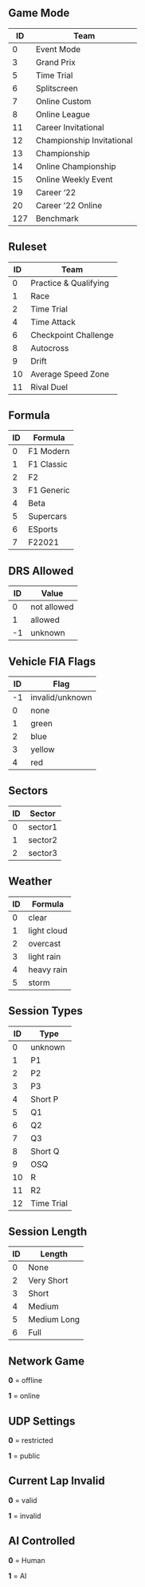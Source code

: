 ## Game Mode

| ID  | 	Team                     |
|-----|---------------------------|
| 0   | Event Mode                |
| 3   | Grand Prix                |
| 5   | Time Trial                |
| 6   | Splitscreen               |
| 7   | Online Custom             |
| 8   | Online League             |
| 11  | Career Invitational       |
| 12  | Championship Invitational |
| 13  | Championship              |
| 14  | Online Championship       |
| 15  | Online Weekly Event       |
| 19  | Career ‘22                |
| 20  | Career ’22 Online         |
| 127 | Benchmark                 |

## Ruleset

| ID  | Team                  |
|-----|-----------------------|
| 0   | Practice & Qualifying |
| 1   | Race                  |
| 2   | Time Trial            |
| 4   | Time Attack           |
| 6   | Checkpoint Challenge  |
| 8   | Autocross             |
| 9   | Drift                 |
| 10  | Average Speed Zone    |
| 11  | Rival Duel            |

## Formula

| ID  | Formula    |
|-----|------------|
| 0   | F1 Modern  |
| 1   | F1 Classic |
| 2   | F2         |
| 3   | F1 Generic |
| 4   | Beta       |
| 5   | Supercars  |
| 6   | ESports    |
| 7   | F22021     | 

## DRS Allowed

| ID  | Value       |
|-----|-------------|
| 0   | not allowed |
| 1   | allowed     |
| -1  | unknown     |

## Vehicle FIA Flags

| ID  | Flag            |
|-----|-----------------|
| -1  | invalid/unknown |
| 0   | none            |
| 1   | green           |
| 2   | blue            |
| 3   | yellow          |
| 4   | red             |

## Sectors

| ID  | Sector  |
|-----|---------|
| 0   | sector1 |
| 1   | sector2 |
| 2   | sector3 |

## Weather

| ID  | Formula     |
|-----|-------------|
| 0   | clear       |
| 1   | light cloud |
| 2   | overcast    |
| 3   | light rain  |
| 4   | heavy rain  |
| 5   | storm       |

## Session Types

| ID  | Type       |
|-----|------------|
| 0   | unknown    |
| 1   | P1         |
| 2   | P2         |
| 3   | P3         |
| 4   | Short P    |
| 5   | Q1         |
| 6   | Q2         |
| 7   | Q3         |
| 8   | Short Q    |
| 9   | OSQ        |
| 10  | R          |
| 11  | R2         |
| 12  | Time Trial |

## Session Length

| ID  | Length      |
|-----|-------------|
| 0   | None        |
| 2   | Very Short  |
| 3   | Short       |
| 4   | Medium      |
| 5   | Medium Long |
| 6   | Full        |

## Network Game

**0** = offline

**1** = online

## UDP Settings

**0** = restricted

**1** = public

## Current Lap Invalid

**0** = valid

**1** = invalid

## AI Controlled

**0** = Human

**1** = AI